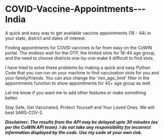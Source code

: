 # COVID-Vaccine-Appointments---India
A quick and easy way to get available vaccine appointments (18 - 44) in your state, district and dates of interest.


Finding appointments for COVID vaccines is far from easy on the CoWIN portal.
The endless wait for the OTP, the limited slots for 18-44 age group, and the need to choose districts one-by-one make it
difficult to find slots.

I have tried to solve these problems by making a quick and easy Python Code that you can run on your machine to find
vaccination slots for you and your family/friends. You can also change the 'min_age_limit' filter in the appointments
function to show appointments for 45+ age group as well.

Let me know if you want me to add other features or make something better.

Stay Safe, Get Vaccinated, Protect Yourself and Your Loved Ones.
We will beat SARS-COV-2.

 

***Disclaimer: The results from the API may be delayed upto 30 minutes (as per the CoWIN API team).
I do not take any responsibility for incorrect information displayed by the code.
Use my code at your own risk.***
